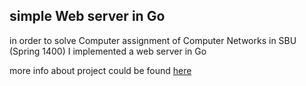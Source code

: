 ## simple Web server in Go
in order to solve Computer assignment of Computer Networks in SBU (Spring 1400) I implemented a web server in Go

more info about project could be found [here](./project-description.pdf)

